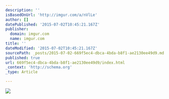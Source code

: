```yaml
---
description: ''
isBasedOnUrl: 'http://imgur.com/a/nVlLe'
author: []
datePublished: '2015-07-02T10:45:21.167Z'
publisher:
  domain: imgur.com
  name: imgur.com
title: ''
dateModified: '2015-07-02T10:45:21.167Z'
sourcePath: _posts/2015-07-02-669f5ec4-dbca-4bda-b8f1-ae2130ee49d9.md
published: true
url: 669f5ec4-dbca-4bda-b8f1-ae2130ee49d9/index.html
_context: 'http://schema.org'
_type: Article

---
```

![](http://i.imgur.com/3hlAlA2.jpg)
